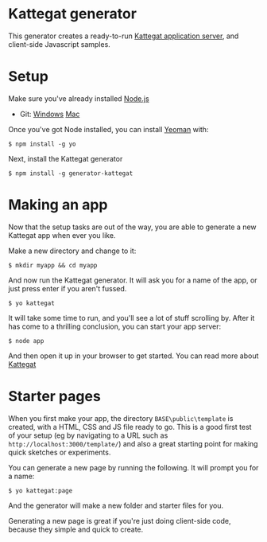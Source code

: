 # Kattegat generator

This generator creates a ready-to-run [Kattegat application server](https://github.com/ClintH/kattegat), and client-side Javascript samples.

# Setup

Make sure you've already installed [Node.js](http://nodejs.org/download/)
* Git: [Windows](https://code.google.com/p/msysgit/downloads/list?q=full+installer+official+git) [Mac](http://git-scm.com/download/mac)

Once you've got Node installed, you can install [Yeoman](http://yeoman.io) with:
```
$ npm install -g yo
```

Next, install the Kattegat generator

```
$ npm install -g generator-kattegat
```

# Making an app

Now that the setup tasks are out of the way, you are able to generate a new Kattegat app when ever you like.

Make a new directory and change to it:

```
$ mkdir myapp && cd myapp
```

And now run the Kattegat generator. It will ask you for a name of the app, or just press enter if you aren't fussed.

```
$ yo kattegat
```

It will take some time to run, and you'll see a lot of stuff scrolling by. After it has come to a thrilling conclusion, you can start your app server:


```
$ node app
```

And then open it up in your browser to get started. You can read more about [Kattegat](https://github.com/ClintH/kattegat)

# Starter pages

When you first make your app, the directory `BASE\public\template` is created, with a HTML, CSS and JS file ready to go. This is a good first test of your setup (eg by navigating to a URL such as `http://localhost:3000/template/`) and also a great starting point for making quick sketches or experiments.

You can generate a new page by running the following. It will prompt you for a name:

````
$ yo kattegat:page
`````

And the generator will make a new folder and starter files for you.

Generating a new page is great if you're just doing client-side code, because they simple and quick to create.